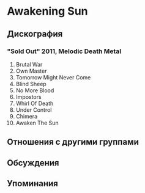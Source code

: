 # Awakening Sun



## Дискография

### "Sold Out" 2011, Melodic Death Metal

01. Brutal War
02. Own Master
03. Tomorrow Might Never Come
04. Blind Sheep
05. No More Blood
06. Impostors
07. Whirl Of Death
08. Under Control
09. Chimera
10. Awaken The Sun


## Отношения с другими группами


## Обсуждения


## Упоминания

